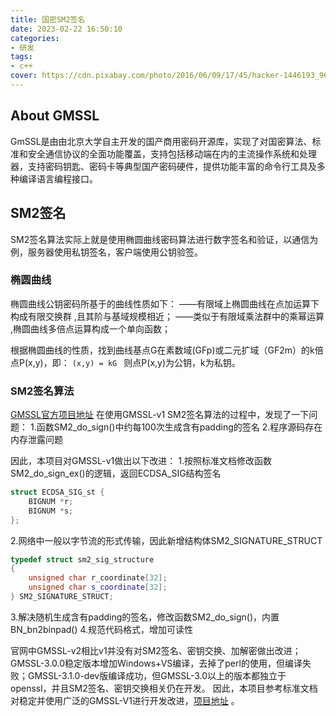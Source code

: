 ```yaml
---
title: 国密SM2签名
date: 2023-02-22 16:50:10
categories:
- 研发
tags: 
- c++
cover: https://cdn.pixabay.com/photo/2016/06/09/17/45/hacker-1446193_960_720.jpg
---
```

## About GMSSL
GmSSL是由由北京大学自主开发的国产商用密码开源库，实现了对国密算法、标准和安全通信协议的全面功能覆盖，支持包括移动端在内的主流操作系统和处理器，支持密码钥匙、密码卡等典型国产密码硬件，提供功能丰富的命令行工具及多种编译语言编程接口。
<!--more-->
## SM2签名
SM2签名算法实际上就是使用椭圆曲线密码算法进行数字签名和验证，以通信为例，服务器使用私钥签名，客户端使用公钥验签。

### 椭圆曲线 
椭圆曲线公钥密码所基于的曲线性质如下：
——有限域上椭圆曲线在点加运算下构成有限交换群 ,且其阶与基域规模相近；
——类似于有限域乘法群中的乘幂运算 ,椭圆曲线多倍点运算构成一个单向函数；

根据椭圆曲线的性质，找到曲线基点G在素数域(GFp)或二元扩域（GF2m）的k倍点P(x,y)，即：
`(x,y) = kG `
则点P(x,y)为公钥，k为私钥。

### SM2签名算法
[GMSSL官方项目地址](https://github.com/guanzhi/GmSSL.git) 
在使用GMSSL-v1 SM2签名算法的过程中，发现了一下问题：
1.函数SM2_do_sign()中约每100次生成含有padding的签名
2.程序源码存在内存泄露问题

因此，本项目对GMSSL-v1做出以下改进：
1.按照标准文档修改函数SM2_do_sign_ex()的逻辑，返回ECDSA_SIG结构签名
```CPP
struct ECDSA_SIG_st {
    BIGNUM *r;
    BIGNUM *s;
};
```
2.网络中一般以字节流的形式传输，因此新增结构体SM2_SIGNATURE_STRUCT
```CPP
typedef struct sm2_sig_structure
{
	unsigned char r_coordinate[32];
	unsigned char s_coordinate[32];
} SM2_SIGNATURE_STRUCT;
```
3.解决随机生成含有padding的签名，修改函数SM2_do_sign()，内置BN_bn2binpad()
4.规范代码格式，增加可读性

官网中GMSSL-v2相比v1并没有对SM2签名、密钥交换、加解密做出改进；GMSSL-3.0.0稳定版本增加Windows+VS编译，去掉了perl的使用，但编译失败；GMSSL-3.1.0-dev版编译成功，但GMSSL-3.0以上的版本都独立于openssl，并且SM2签名、密钥交换相关仍在开发。
因此，本项目参考标准文档对稳定并使用广泛的GMSSL-V1进行开发改进，[项目地址](https://github.com/115Jiege/Gmssl.git) 。


